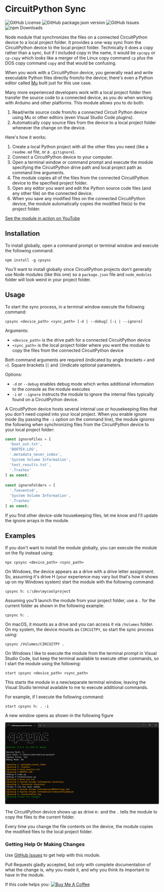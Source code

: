 # CircuitPython Sync

![GitHub License](https://img.shields.io/github/license/johnwargo/circuitpython-sync)
![GitHub package.json version](https://img.shields.io/github/package-json/v/johnwargo/circuitpython-sync)
![GitHub Issues](https://img.shields.io/github/issues/johnwargo/circuitpython-sync)
![npm Downloads](https://img.shields.io/npm/dw/cpsync)

Node module that synchronizes the files on a connected CircuitPython device to a local project folder. It provides a one-way sync from the CircuitPython device to the local project folder. Technically it does a copy rather than a sync, but if I included copy in the name, it would be `cpcopy` or `cp-copy` which looks like a merger of the Linux copy command `cp` plus the DOS copy command `copy` and that would be confusing.

When you work with a CircuitPython device, you generally read and write executable Python files directly from/to the device; there's even a Python editor called [Mu](https://codewith.mu/) built just for this use case. 

Many more experienced developers work with a local project folder then transfer the source code to a connected device, as you do when working with Arduino and other platforms. This module allows you to do both:

1. Read/write source code from/to a connected Circuit Python device using Mu or other editors (even Visual Studio Code plugins). 
2. Automatically copy source files from the device to a local project folder whenever the change on the device. 

Here's how it works:

1. Create a local Python project with all the other files you need (like a `readme.md` file, or a `.gitignore`).
2. Connect a CircuitPython device to your computer.
3. Open a terminal window or command prompt and execute the module specifying the CircuitPython drive path and local project path as command line arguments.
4. The module copies all of the files from the connected CircuitPython device to the specified project folder.
5. Open any editor you want and edit the Python source code files (and any other file) on the connected device. 
6. When you save any modified files on the connected CircuitPython device, the module automatically copies the modified file(s) to the project folder.

[See the module in action on YouTube](https://www.youtube.com/watch?v=QkF4pEy4YIY)

## Installation

To install globally, open a command prompt or terminal window and execute the following command:

``` shell
npm install -g cpsync
```

You'll want to install globally since CircuitPython projects don't generally use Node modules (like this one) so a `package.json` file and `node_modules` folder will look weird in your project folder.

## Usage

To start the sync process, in a terminal window execute the following command:

``` shell
cpsync <device_path> <sync_path> [-d | --debug] [-i | --ignore]
```

Arguments:

* `<device_path>` is the drive path for a connected CircuitPython device
* `<sync_path>` is the local project folder where you want the module to copy the files from the connected CircuitPython device

Both command arguments are required (indicated by angle brackets `<` and `>`). Square brackets (`[` and `]`)indicate optional parameters.

Options:

* `-d` or `--debug` enables debug mode which writes additional information to the console as the module executes
* `-i` or `--ignore` instructs the module to ignore the internal files typically found on a CircuitPython device.

A CircuitPython device hosts several internal use or housekeeping files that you don't need copied into your local project. When you enable ignore mode (by passing the `-i` option on the command line), the module ignores the following when synchronizing files from the CircuitPython device to your local project folder:

``` typescript
const ignoreFiles = [
  'boot_out.txt',
  'BOOTEX.LOG',
  '.metadata_never_index',
  'System Volume Information',
  'test_results.txt',
  '.Trashes'
] as const;

const ignoreFolders = [
  '.fseventsd',
  'System Volume Information',
  '.Trashes'
] as const;
```

If you find other device-side housekeeping files, let me know and I'll update the ignore arrays in the module.

## Examples

If you don't want to install the module globally, you can execute the module on the fly instead using:

``` shell
npx cpsync <device_path> <sync_path>
```

On Windows, the device appears as a drive with a drive letter assignment. So, assuming it's drive H (your experience may vary but that's how it shows up on my Windows system) start the module with the following command:

``` shell
cpsync h: c:\dev\mycoolproject
```

Assuming you'll launch the module from your project folder, use a `.` for the current folder as shown in the following example:

``` shell
cpsync h: .
```

On macOS, it mounts as a drive and you can access it via `/Volumes` folder. On my system, the device mounts as `CIRCUITPY`, so start the sync process using: 

``` shell
cpsync /Volumes/CIRCUITPY .
```

On Windows I like to execute the module from the terminal prompt in Visual Studio Code, but keep the terminal available to execute other commands, so I start the module using the following:

``` shell
start cpsync <device_path> <sync_path>
```

This starts the module in a new/separate terminal window, leaving the Visual Studio terminal available to me to execute additional commands.  

For example, if I execute the following command:

``` shell
start cpsync h: . -i
```

A new window opens as shown in the following figure

![Windows Terminal Example](https://github.com/johnwargo/circuitpython-sync/blob/main/images/figure-01.png)

The CircuitPython device shows up as drive `H:` and the `.` tells the module to copy the files to the current folder.

Every time you change the file contents on the device, the module copies the modified files to the local project folder.

### Getting Help Or Making Changes

Use [GitHub Issues](https://github.com/johnwargo/circuitpython-sync/issues) to get help with this module.

Pull Requests gladly accepted, but only with complete documentation of what the change is, why you made it, and why you think its important to have in the module.

If this code helps you: <a href="https://www.buymeacoffee.com/johnwargo" target="_blank"><img src="https://cdn.buymeacoffee.com/buttons/default-orange.png" alt="Buy Me A Coffee" height="41" width="174"></a>
